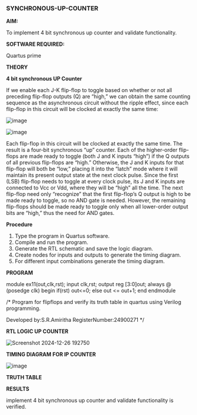 ### SYNCHRONOUS-UP-COUNTER

**AIM:**

To implement 4 bit synchronous up counter and validate functionality.

**SOFTWARE REQUIRED:**

Quartus prime

**THEORY**

**4 bit synchronous UP Counter**

If we enable each J-K flip-flop to toggle based on whether or not all preceding flip-flop outputs (Q) are “high,” we can obtain the same counting sequence as the asynchronous circuit without the ripple effect, since each flip-flop in this circuit will be clocked at exactly the same time:

![image](https://github.com/naavaneetha/SYNCHRONOUS-UP-COUNTER/assets/154305477/d5db3fa0-e413-404c-b80e-b2f39d82e7e8)


![image](https://github.com/naavaneetha/SYNCHRONOUS-UP-COUNTER/assets/154305477/52cb61eb-d04b-442d-810c-31185a68410b)

Each flip-flop in this circuit will be clocked at exactly the same time.
The result is a four-bit synchronous “up” counter. Each of the higher-order flip-flops are made ready to toggle (both J and K inputs “high”) if the Q outputs of all previous flip-flops are “high.”
Otherwise, the J and K inputs for that flip-flop will both be “low,” placing it into the “latch” mode where it will maintain its present output state at the next clock pulse.
Since the first (LSB) flip-flop needs to toggle at every clock pulse, its J and K inputs are connected to Vcc or Vdd, where they will be “high” all the time.
The next flip-flop need only “recognize” that the first flip-flop’s Q output is high to be made ready to toggle, so no AND gate is needed.
However, the remaining flip-flops should be made ready to toggle only when all lower-order output bits are “high,” thus the need for AND gates.

**Procedure**

1. Type the program in Quartus software.
 2. Compile and run the program.
 3. Generate the RTL schematic and save the logic diagram.
 4. Create nodes for inputs and outputs to generate the timing diagram.
 5. For different input combinations generate the timing diagram.

**PROGRAM**

 module ex11(out,clk,rst);
 input clk,rst;
 output reg [3:0]out;
 always @ (posedge clk)
 begin
 if(rst)
  out<=0;
 else 
out <= out+1;
 end
 endmodule
 
/* Program for flipflops and verify its truth table in quartus using Verilog programming. 

Developed by:S.R.Amiritha
RegisterNumber:24900271
*/

**RTL LOGIC UP COUNTER**

![Screenshot 2024-12-26 192750](https://github.com/user-attachments/assets/7214590f-0216-45b4-b318-a3cea15600cd)


**TIMING DIAGRAM FOR IP COUNTER**

![image](https://github.com/user-attachments/assets/56b483b9-c6e0-4a4f-bff3-72e389562a01)

**TRUTH TABLE**

**RESULTS**

implement 4 bit synchronous up counter and validate functionality is verified.
